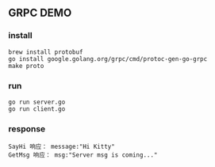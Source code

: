 ## GRPC DEMO


### install
```shell script
brew install protobuf
go install google.golang.org/grpc/cmd/protoc-gen-go-grpc
make proto
```

### run

```
go run server.go
go run client.go
```

### response

```
SayHi 响应： message:"Hi Kitty" 
GetMsg 响应： msg:"Server msg is coming..." 
```